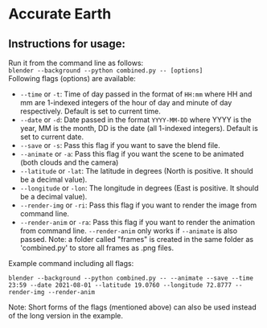 # Accurate Earth

## Instructions for usage:
Run it from the command line as follows:  
`blender --background --python combined.py -- [options]`  
Following flags (options) are available:  
- `--time` or `-t`: Time of day passed in the format of `HH:mm` where HH and mm are 1-indexed integers of the hour of day and minute of day respectively. Default is set to current time.
- `--date` or `-d`: Date passed in the format `YYYY-MM-DD` where YYYY is the year, MM is the month, DD is the date (all 1-indexed integers). Default is set to current date.
- `--save` or `-s`: Pass this flag if you want to save the blend file.
- `--animate` or `-a`: Pass this flag if you want the scene to be animated (both clouds and the camera)
- `--latitude` or `-lat`: The latitude in degrees (North is positive. It should be a decimal value).
- `--longitude` or `-lon`: The longitude in degrees (East is positive. It should be a decimal value).
- `--render-img` or `-ri`: Pass this flag if you want to render the image from command line.
- `--render-anim` or `-ra`: Pass this flag if you want to render the animation from command line. `--render-anim` only works if `--animate` is also passed. Note: a folder called "frames" is created in the same folder as 'combined.py' to store all frames as .png files.  
  
Example command including all flags:  
```
blender --background --python combined.py -- --animate --save --time 23:59 --date 2021-08-01 --latitude 19.0760 --longitude 72.8777 --render-img --render-anim
```
Note: Short forms of the flags (mentioned above) can also be used instead of the long version in the example.